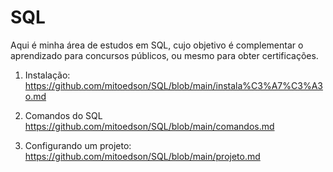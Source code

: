 # SQL

Aqui é minha área de estudos em SQL, cujo objetivo é complementar o aprendizado para concursos públicos, ou mesmo para obter certificações. 

1. Instalação:<br>
https://github.com/mitoedson/SQL/blob/main/instala%C3%A7%C3%A3o.md

2. Comandos do SQL<br>
https://github.com/mitoedson/SQL/blob/main/comandos.md

3. Configurando um projeto:<br>
https://github.com/mitoedson/SQL/blob/main/projeto.md
